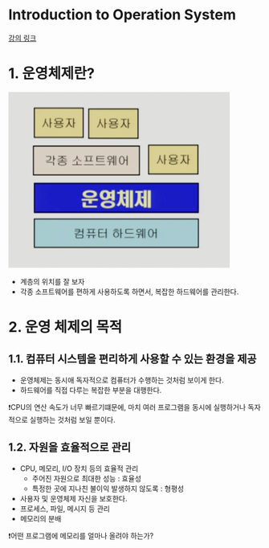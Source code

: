 Introduction to Operation System
====
[강의 링크](http://www.kocw.net/home/cview.do?cid=4b9cd4c7178db077)
# 1. 운영체제란?
<img src="./images/layer.png" height=350px;></img>
- 계층의 위치를 잘 보자
- 각종 소프트웨어를 편하게 사용하도록 하면서, 복잡한 하드웨어를 관리한다.

# 2. 운영 체제의 목적

## 1.1. 컴퓨터 시스템을 편리하게 사용할 수 있는 환경을 제공
- 운영체제는 동시애 독자적으로 컴퓨터가 수행하는 것처럼 보이게 한다.
- 하드웨어를 직접 다루는 복잡한 부분을 대행한다.
  
❗️CPU의 연산 속도가 너무 빠르기떄문에, 마치 여러 프로그램을 동시에 실행하거나 독자적으로 실행하는 것처럼 보일 뿐이다.
## 1.2. 자원을 **효율적으로 관리**
- CPU, 메모리, I/O 장치 등의 효율적 관리
    - 주어진 자원으로 최대한 성능 : 효율성
    - 특정한 곳에 지나친 불이익 발생하지 않도록 : 형평성
- 사용자 및 운영체제 자신을 보호한다.
- 프로세스, 파일, 메시지 등 관리
- 메모리의 분배  

❗️어떤 프로그램에 메모리를 얼마나 올려야 하는가? 

